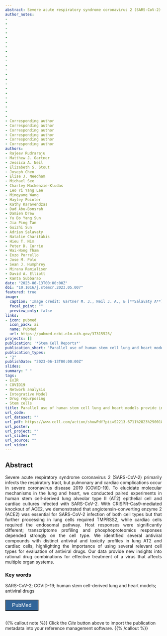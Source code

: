 ```yaml
---
abstract: Severe acute respiratory syndrome coronavirus 2 (SARS-CoV-2) primarily infects the respiratory tract, but pulmonary and cardiac complications occur in severe coronavirus disease 2019 (COVID-19). To elucidate molecular mechanisms in the lung and heart, we conducted paired experiments in human stem cell-derived lung alveolar type II (AT2) epithelial cell and cardiac cultures infected with SARS-CoV-2. With CRISPR-Cas9-mediated knockout of ACE2, we demonstrated that angiotensin-converting enzyme 2 (ACE2) was essential for SARS-CoV-2 infection of both cell types but that further processing in lung cells required TMPRSS2, while cardiac cells required the endosomal pathway. Host responses were significantly different; transcriptome profiling and phosphoproteomics responses depended strongly on the cell type. We identified several antiviral compounds with distinct antiviral and toxicity profiles in lung AT2 and cardiac cells, highlighting the importance of using several relevant cell types for evaluation of antiviral drugs. Our data provide new insights into rational drug combinations for effective treatment of a virus that affects multiple organ systems.
author_notes:
- 
- 
- 
- 
- 
- 
- 
- 
- 
- 
- 
- 
- 
- 
- 
- 
- 
- 
- 
- 
- 
- 
- Corresponding author
- Corresponding author
- Corresponding author
- Corresponding author
- Corresponding author
- Corresponding author
authors:
- Rajeev Rudraraju
- Matthew J. Gartner
- Jessica A. Neil
- Elizabeth S. Stout
- Joseph Chen
- Elise J. Needham
- Michael See
- Charley Mackenzie-Kludas
- Leo Yi Yang Lee
- Mingyang Wang
- Hayley Pointer
- Kathy Karavendzas
- Dad Abu-Bonsrah
- Damien Drew
- Yu Bo Yang Sun
- Jia Ping Tan
- Guizhi Sun
- Adrian Salavaty
- Natalie Charitakis
- Hieu T. Nim
- Peter D. Currie
- Wai-Hong Tham
- Enzo Porrello
- Jose M. Polo
- Sean J. Humphrey
- Mirana Ramialison
- David A. Elliott
- Kanta Subbarao
date: "2023-06-13T00:00:00Z"
doi: "10.1016/j.stemcr.2023.05.007"
featured: true
image:
  caption: 'Image credit: Gartner M. J., Neil J. A., & [**Salavaty A**](https://asalavaty.com/author/adrian-salavaty/)'
  focal_point: ""
  preview_only: false
links:
- icon: pubmed
  icon_pack: ai
  name: PubMed
  url: https://pubmed.ncbi.nlm.nih.gov/37315523/
projects: []
publication: '*Stem Cell Reports*'
publication_short: "Parallel use of human stem cell lung and heart models provide insights for SARS-CoV-2 treatment"
publication_types:
- "2"
publishDate: "2023-06-13T00:00:00Z"
slides: 
summary: " "
tags:
- ExIR
- COVID19
- Network analysis
- Integrative Model
- Drug repurposing
- Stem cells
title: Parallel use of human stem cell lung and heart models provide insights for SARS-CoV-2 treatment
url_code: 
url_dataset: ""
url_pdf: https://www.cell.com/action/showPdf?pii=S2213-6711%2823%2900185-6
url_poster: 
url_project: ""
url_slides: ""
url_source: ""
url_video: 
---
```


## **Abstract**  
<div style="text-align: justify">
Severe acute respiratory syndrome coronavirus 2 (SARS-CoV-2) primarily infects the respiratory tract, but pulmonary and cardiac complications occur in severe coronavirus disease 2019 (COVID-19). To elucidate molecular mechanisms in the lung and heart, we conducted paired experiments in human stem cell-derived lung alveolar type II (AT2) epithelial cell and cardiac cultures infected with SARS-CoV-2. With CRISPR-Cas9-mediated knockout of ACE2, we demonstrated that angiotensin-converting enzyme 2 (ACE2) was essential for SARS-CoV-2 infection of both cell types but that further processing in lung cells required TMPRSS2, while cardiac cells required the endosomal pathway. Host responses were significantly different; transcriptome profiling and phosphoproteomics responses depended strongly on the cell type. We identified several antiviral compounds with distinct antiviral and toxicity profiles in lung AT2 and cardiac cells, highlighting the importance of using several relevant cell types for evaluation of antiviral drugs. Our data provide new insights into rational drug combinations for effective treatment of a virus that affects multiple organ systems.
</div>

### **Key words**
SARS-CoV-2; COVID-19; human stem cell-derived lung and heart models; antiviral drugs

<div style="text-align: left">
<a href="https://pubmed.ncbi.nlm.nih.gov/37315523/" target="_blank">
<button style="background-color:#326599;color:#fff;margin-top:6px;margin-bottom:16px;border-radius:1px;font-size:1.2em;padding:6px 20px; font-family: "GibsonSemibold", "Helvetica Neue", Helvetica, Arial, sans-serif;cursor: pointer; vertical-align: middle; float:none !important;text-shadow:0 1px 1px rgba(0,0,0,0.2)" class="btn"><i class="ai ai-pubmed"></i>
PubMed
</button>
</a>
</div>

{{% callout note %}}
Click the *Cite* button above to import the publication metadata into your reference management software.
{{% /callout %}}
